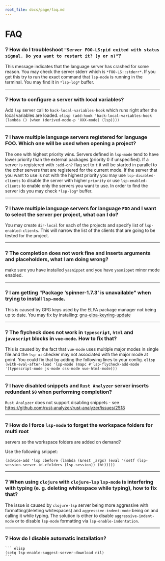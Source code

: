 ```yaml
---
root_file: docs/page/faq.md
---
```

# FAQ

### :grey_question: How do I troubleshoot `"Server FOO-LS:pid exited with status signal. Do you want to restart it? (y or n)"`?

This message indicates that the language server has crashed for some reason. You may check the server stderr which is `*FOO-LS::stderr*`. If you get this try to run the exact command that `lsp-mode` is running in the terminal. You may find it in `*lsp-log*` buffer.

---
### :grey_question: How to configure a server with local variables?

Add `lsp` server call to `hack-local-variables-hook` which runs right after the local variables are loaded.
      ```elisp
      (add-hook 'hack-local-variables-hook
                (lambda () (when (derived-mode-p 'XXX-mode) (lsp))))
      ```

---
### :grey_question: I have multiple language servers registered for language FOO. Which one will be used when opening a project?

The one with highest priority wins. Servers defined in `lsp-mode` tend to have lower priority than the external packages (priority 0 if unspecified). If a server is registered with `:add-on?` flag set to `t` it will be started in parallel to the other servers that are registered for the current mode. If the server that you want to use is not with the highest priority you may use `lsp-disabled-clients` to disable the server with higher `priority` or use `lsp-enabled-clients` to enable only the servers you want to use. In order to find the server ids you may check `*lsp-log*` buffer.

---
### :grey_question: I have multiple language servers for language `FOO` and I want to select the server per project, what can I do?

You may create `dir-local` for each of the projects and specify list of `lsp-enabled-clients`. This will narrow the list of the clients that are going to be tested for the project.

---
### :grey_question: The completion does not work fine and inserts arguments and placeholders, what I am doing wrong?

make sure you have installed `yasnippet` and you have `yasnippet` minor mode enabled.

---
### :grey_question: I am getting "Package ‘spinner-1.7.3’ is unavailable" when trying to install `lsp-mode`.

This is caused by GPG keys used by the ELPA package manager not being up to date. You may fix by installing: [gnu-elpa-keyring-update](https://elpa.gnu.org/packages/gnu-elpa-keyring-update.html)

---
### :grey_question: The flycheck does not work in `typescript`, `html` and `javascript` blocks in `vue-mode`. How to fix that?

This is caused by the fact that `vue-mode` uses multiple major modes in single file and the `lsp-ui` checker may not associated with the major mode at point. You could fix that by adding the following lines to your config.
      ```elisp
      (with-eval-after-load 'lsp-mode
        (mapc #'lsp-flycheck-add-mode '(typescript-mode js-mode css-mode vue-html-mode)))
      ```

---
### :grey_question: I have disabled snippets and `Rust Analyzer` server inserts redundant `$0` when performing completion?

`Rust Analyzer` does not support disabling snippets - see <https://github.com/rust-analyzer/rust-analyzer/issues/2518>

---
### :grey_question: How do I force `lsp-mode` to forget the workspace folders for multi root
  servers so the workspace folders are added on demand?

Use the following snippet:
  ``` elisp
  (advice-add 'lsp :before (lambda (&rest _args) (eval '(setf (lsp-session-server-id->folders (lsp-session)) (ht)))))
  ```


---
### :grey_question: When using `clojure` with `clojure-lsp` `lsp-mode` is interfering with typing (e. g. deleting whitespace while typing), how to fix that?

The issue is caused by `clojure-lsp` server being more aggressive with formatting(deleting whitespaces) and `aggressive-indent-mode` being on and calling it while typing. The solution is either to disable `aggressive-indent-mode` or to disable `lsp-mode` formatting via `lsp-enable-indentation`.


---
### :grey_question: How do I disable automatic installation?

    ``` elisp
    (setq lsp-enable-suggest-server-download nil)
    ```
